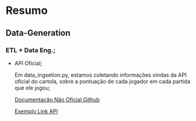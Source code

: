 # Resumo

## Data-Generation 
### ETL + Data Eng.;
* API Oficial;

    Em data_ingsetion.py, estamos coletando informações vindas da API oficial do cartola, sobre a pontuação de cada jogador em cada partida que ele jogou;

    [Documentação Não Oficial Github](https://github.com/wgenial/cartrolandofc/blob/master/nova-api.md)
    
    [Exemplo Link API](https://api.cartolafc.globo.com/pos-rodada/destaques)
  
